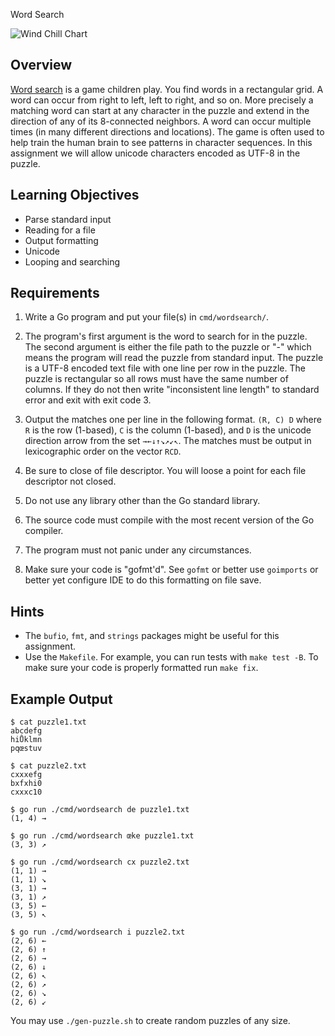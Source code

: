 Word Search

![Wind Chill Chart](https://upload.wikimedia.org/wikipedia/commons/thumb/f/fa/Wordsearch.svg/632px-Wordsearch.svg.png)

## Overview

[Word search](https://en.wikipedia.org/wiki/Word_search) is a game children play.  You find words in a rectangular grid.  A word can occur from right to left, left to right, and so on.  More precisely a matching word can start at any character in the puzzle and extend in the direction of any of its 8-connected neighbors.  A word can occur multiple times (in many different directions and locations).  The game is often used to help train the human brain to see patterns in character sequences.  In this assignment we will allow unicode characters encoded as UTF-8 in the puzzle.

## Learning Objectives

- Parse standard input
- Reading for a file
- Output formatting
- Unicode
- Looping and searching

## Requirements

1. Write a Go program and put your file(s) in `cmd/wordsearch/`.

1. The program's first argument is the word to search for in the puzzle.  The second argument is either the file path to the puzzle or "-" which means the program will read the puzzle from standard input.  The puzzle is a UTF-8 encoded text file with one line per row in the puzzle.  The puzzle is rectangular so all rows must have the same number of columns.  If they do not then write "inconsistent line length" to standard error and exit with exit code 3.

1. Output the matches one per line in the following format.  `(R, C) D` where `R` is the row (1-based), `C` is the column (1-based), and `D` is the unicode direction arrow from the set `→←↓↑↘↗↙↖`.  The matches must be output in lexicographic order on the vector `RCD`.

1. Be sure to close of file descriptor.  You will loose a point for each file descriptor not closed.

1. Do not use any library other than the Go standard library.

1. The source code must compile with the most recent version of the Go compiler.

1. The program must not panic under any circumstances.

1. Make sure your code is "gofmt'd".  See `gofmt` or better use `goimports` or better yet configure IDE to do this formatting on file save.

## Hints

- The `bufio`, `fmt`, and `strings` packages might be useful for this assignment.
- Use the `Makefile`.  For example, you can run tests with `make test -B`.  To make sure your code is properly formatted run `make fix`.

## Example Output

```shell
$ cat puzzle1.txt
abcdefg
hiŮklmn
pqœstuv

$ cat puzzle2.txt
cxxxefg
bxfxhi0
cxxxc10

$ go run ./cmd/wordsearch de puzzle1.txt 
(1, 4) →

$ go run ./cmd/wordsearch œke puzzle1.txt 
(3, 3) ↗

$ go run ./cmd/wordsearch cx puzzle2.txt 
(1, 1) →
(1, 1) ↘
(3, 1) →
(3, 1) ↗
(3, 5) ←
(3, 5) ↖

$ go run ./cmd/wordsearch i puzzle2.txt 
(2, 6) ←
(2, 6) ↑
(2, 6) →
(2, 6) ↓
(2, 6) ↖
(2, 6) ↗
(2, 6) ↘
(2, 6) ↙
```

You may use `./gen-puzzle.sh` to create random puzzles of any size.



